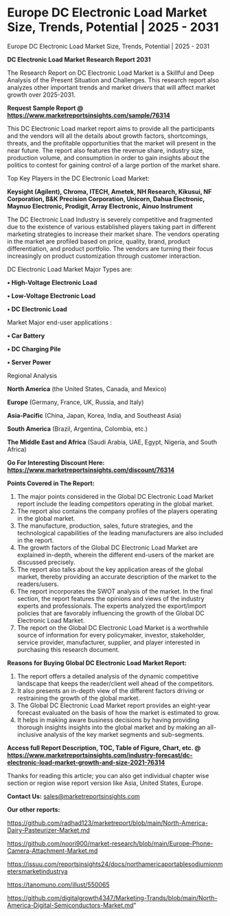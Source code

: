 # Europe DC Electronic Load Market Size, Trends, Potential | 2025 - 2031
Europe DC Electronic Load Market Size, Trends, Potential | 2025 - 2031

<strong>DC Electronic Load Market Research Report 2031</strong>

The Research Report on DC Electronic Load Market is a Skillful and Deep Analysis of the Present Situation and Challenges. This research report also analyzes other important trends and market drivers that will affect market growth over 2025-2031.

<strong>Request Sample Report @ <a href=https://www.marketreportsinsights.com/sample/76314>https://www.marketreportsinsights.com/sample/76314</a></strong>

This DC Electronic Load market report aims to provide all the participants and the vendors will all the details about growth factors, shortcomings, threats, and the profitable opportunities that the market will present in the near future. The report also features the revenue share, industry size, production volume, and consumption in order to gain insights about the politics to contest for gaining control of a large portion of the market share.

Top Key Players in the DC Electronic Load Market:

<strong>Keysight (Agilent), Chroma, ITECH, Ametek, NH Research, Kikusui, NF Corporation, B&K Precision Corporation, Unicorn, Dahua Electronic, Maynuo Electronic, Prodigit, Array Electronic, Ainuo Instrument</strong>

The DC Electronic Load Industry is severely competitive and fragmented due to the existence of various established players taking part in different marketing strategies to increase their market share. The vendors operating in the market are profiled based on price, quality, brand, product differentiation, and product portfolio. The vendors are turning their focus increasingly on product customization through customer interaction.

DC Electronic Load Market Major Types are:

<strong>• High-Voltage Electronic Load

• Low-Voltage Electronic Load

• DC Electronic Load</strong>

Market Major end-user applications :

<strong>• Car Battery

• DC Charging Pile

• Server Power</strong>

Regional Analysis

</u><strong><b>North America</b></strong> (the United States, Canada, and Mexico)

<strong><b>Europe </b></strong>(Germany, France, UK, Russia, and Italy)

<strong><b>Asia-Pacific</b></strong> (China, Japan, Korea, India, and Southeast Asia)

<strong><b>South America</b></strong> (Brazil, Argentina, Colombia, etc.)

<strong><b>The Middle East and Africa</b></strong> (Saudi Arabia, UAE, Egypt, Nigeria, and South Africa)

<strong>Go For Interesting Discount Here: <a href=https://www.marketreportsinsights.com/discount/76314>https://www.marketreportsinsights.com/discount/76314</a></strong>

<strong>Points Covered in The Report:</strong>
<ol>
  <li>The major points considered in the Global DC Electronic Load Market report include the leading competitors operating in the global market.</li>
  <li>The report also contains the company profiles of the players operating in the global market.</li>
  <li>The manufacture, production, sales, future strategies, and the technological capabilities of the leading manufacturers are also included in the report.</li>
  <li>The growth factors of the Global DC Electronic Load Market are explained in-depth, wherein the different end-users of the market are discussed precisely.</li>
  <li>The report also talks about the key application areas of the global market, thereby providing an accurate description of the market to the readers/users.</li>
  <li>The report incorporates the SWOT analysis of the market. In the final section, the report features the opinions and views of the industry experts and professionals. The experts analyzed the export/import policies that are favorably influencing the growth of the Global DC Electronic Load Market.</li>
  <li>The report on the Global DC Electronic Load Market is a worthwhile source of information for every policymaker, investor, stakeholder, service provider, manufacturer, supplier, and player interested in purchasing this research document.</li>
</ol>
<strong>Reasons for Buying Global DC Electronic Load Market Report:</strong>

<ol>
  <li>The report offers a detailed analysis of the dynamic competitive landscape that keeps the reader/client well ahead of the competitors.</li>
  <li>It also presents an in-depth view of the different factors driving or restraining the growth of the global market.</li>
  <li>The Global DC Electronic Load Market report provides an eight-year forecast evaluated on the basis of how the market is estimated to grow.</li>
  <li>It helps in making aware business decisions by having providing thorough insights insights into the global market and by making an all-inclusive analysis of the key market segments and sub-segments.</li>
</ol>
<strong>Access full Report Description, TOC, Table of Figure, Chart, etc. @ <a href=https://www.marketreportsinsights.com/industry-forecast/dc-electronic-load-market-growth-and-size-2021-76314>https://www.marketreportsinsights.com/industry-forecast/dc-electronic-load-market-growth-and-size-2021-76314</a></strong>


Thanks for reading this article; you can also get individual chapter wise section or region wise report version like Asia, United States, Europe.

<strong>Contact Us:</strong>
sales@marketreportsinsights.com

<strong>Our other reports:</strong>

<a href=https://github.com/radhad123/marketreport/blob/main/North-America-Dairy-Pasteurizer-Market.md>https://github.com/radhad123/marketreport/blob/main/North-America-Dairy-Pasteurizer-Market.md</a>

<a href=https://github.com/noori900/market-research/blob/main/Europe-Phone-Camera-Attachment-Market.md>https://github.com/noori900/market-research/blob/main/Europe-Phone-Camera-Attachment-Market.md</a>

<a href=https://issuu.com/reportsinsights24/docs/northamericaportablesodiumionmetersmarketindustrya>https://issuu.com/reportsinsights24/docs/northamericaportablesodiumionmetersmarketindustrya</a>

<a href=https://tanomuno.com/illust/550065>https://tanomuno.com/illust/550065</a>

<a href=https://github.com/digitalgrowth4347/Marketing-Trands/blob/main/North-America-Digital-Semiconductors-Market.md>https://github.com/digitalgrowth4347/Marketing-Trands/blob/main/North-America-Digital-Semiconductors-Market.md</a>"
